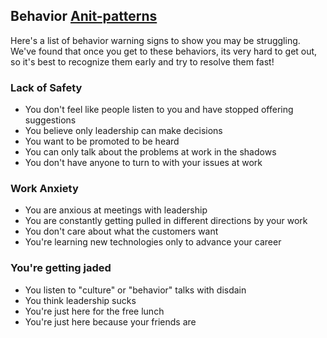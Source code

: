 ## Behavior [Anit-patterns](https://en.wikipedia.org/wiki/Anti-pattern)

Here's a list of behavior warning signs to show you may be struggling.  We've found that once you get to these behaviors, its very hard to get out, so it's best to recognize them early and try to resolve them fast!

### Lack of Safety

* You don't feel like people listen to you and have stopped offering suggestions
* You believe only leadership can make decisions
* You want to be promoted to be heard
* You can only talk about the problems at work in the shadows
* You don't have anyone to turn to with your issues at work

### Work Anxiety

* You are anxious at meetings with leadership
* You are constantly getting pulled in different directions by your work
* You don't care about what the customers want
* You're learning new technologies only to advance your career

### You're getting jaded

* You listen to "culture" or "behavior" talks with disdain
* You think leadership sucks
* You're just here for the free lunch
* You're just here because your friends are
